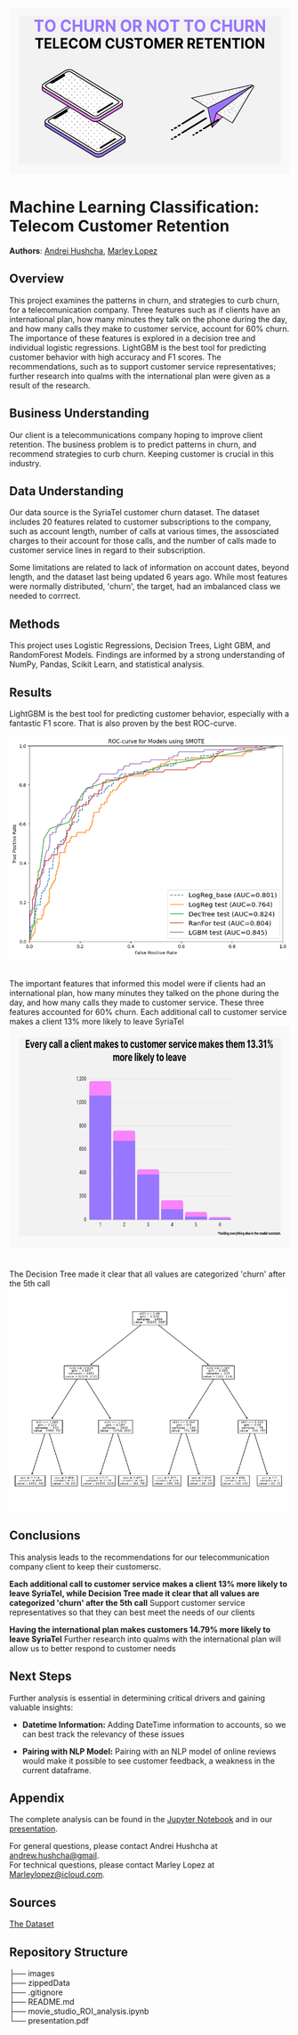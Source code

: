 <div style="text-align: center;" style="border: 2px solid black;">
    <img src="images/Telecom_1.png" alt="Telecom Customer Retention" width="800" height="300">
</div>

# Machine Learning Classification: Telecom Customer Retention

**Authors**: 
[Andrei Hushcha](mailto:andrew.hushcha@gmail.com), [Marley Lopez](mailto:Marleylopez@icloud.com)

## Overview
This project examines the patterns in churn, and strategies to curb churn, for a telecomunication company. Three features such as if clients have an international plan, how many minutes they talk on the phone during the day, and how many calls they make to customer service, account for 60% churn. The importance of these features is explored in a decision tree and individual logistic regressions.
LightGBM is the best tool for predicting customer behavior with high accuracy and F1 scores.
The recommendations, such as to support customer service representatives; further research into qualms with the international plan were given as a result of the research.

## Business Understanding
Our client is a telecommunications company hoping to improve client retention. The business problem is to predict patterns in churn, and recommend strategies to curb churn. Keeping customer is crucial in this industry.

## Data Understanding
Our data source is the SyriaTel customer churn dataset. The dataset includes 20 features related to customer subscriptions to the company, such as account length, number of calls at various times, the assosciated charges to their account for those calls, and the number of calls made to customer service lines in regard to their subscription.  

Some limitations are related to lack of information on account dates, beyond length, and the dataset last being updated 6 years ago. While most features were normally distributed, 'churn', the target, had an imbalanced class we needed to corrrect.

## Methods
This project uses Logistic Regressions, Decision Trees, Light GBM, and RandomForest Models. Findings are informed by a strong understanding of NumPy, Pandas, Scikit Learn, and statistical analysis.

## Results

LightGBM is the best tool for predicting customer behavior, especially with a fantastic F1 score. That is also proven by the best ROC-curve.

<div style="text-align: center;" style="border: 2px solid black;">
    <img src="images/roc_curve.png" alt="Bubble Chart" width="800" height="400">
</div>
<br>
<br>
The important features that informed this model were if clients had an international plan, how many minutes they talked on the phone during the day, and how many calls they made to customer service. These three features accounted for 60% churn.
Each additional call to customer service makes a client 13% more likely to leave SyriaTel

<div style="text-align: center;" style="border: 2px solid black;">
    <img src="images/Telecom_chart.png" alt="Rev Forecast" width="800" height="400">
</div>
<br>
<br>
The Decision Tree made it clear that all values are categorized 'churn' after the 5th call
<div style="text-align: center;" style="border: 2px solid black;">
    <img src="images/decision_tree.png" alt="Budgets_ROI" width="800" height="400">
</div>

## Conclusions
This analysis leads to the recommendations for our telecommunication company client to keep their customersc.

**Each additional call to customer service makes a client 13% more likely to leave SyriaTel, while Decision Tree made it clear that all values are categorized 'churn' after the 5th call**
Support customer service representatives so that they can best meet the needs of our clients

**Having the international plan makes customers 14.79% more likely to leave SyriaTel** 
Further research into qualms with the international plan will allow us to better respond to customer needs


## Next Steps
Further analysis is essential in determining critical drivers and gaining valuable insights:

- **Datetime Information:** Adding DateTime information to accounts, so we can best track the relevancy of these issues

- **Pairing with NLP Model:** Pairing with an NLP model of online reviews would make it possible to see customer feedback, a weakness in the current dataframe.


## Appendix
The complete analysis can be found in the <a href="20231109.ipynb">Jupyter Notebook</a> and in our <a href="presentation.pdf">presentation</a>.

For general questions, please contact Andrei Hushcha at <a href="mailto:andrew.hushcha@gmail.com">andrew.hushcha@gmail</a>.
<br>
For technical questions, please contact Marley Lopez at <a href="mailto:Marleylopez@icloud.com.com">Marleylopez@icloud.com</a>.

## Sources

<a href="https://www.kaggle.com/datasets/becksddf/churn-in-telecoms-dataset/">The Dataset </a>


## Repository Structure

├── images
<br>
├── zippedData
<br>
├── .gitignore
<br>
├── README.md
<br>
├── movie_studio_ROI_analysis.ipynb
<br>
└── presentation.pdf

